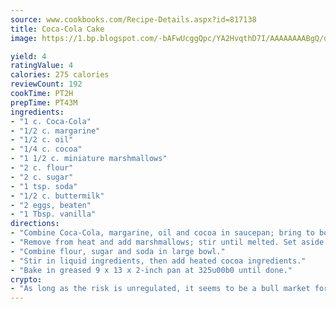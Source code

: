 ```yaml
---
source: www.cookbooks.com/Recipe-Details.aspx?id=817138
title: Coca-Cola Cake
image: https://1.bp.blogspot.com/-bAFwUcggQpc/YA2HvqthD7I/AAAAAAAABgQ/dGGityjUeSk5WIgvhJroHVt7XYoXF2qygCLcBGAsYHQ/s320/10.png

yield: 4
ratingValue: 4
calories: 275 calories
reviewCount: 192
cookTime: PT2H
prepTime: PT43M
ingredients:
- "1 c. Coca-Cola"
- "1/2 c. margarine"
- "1/2 c. oil"
- "1/4 c. cocoa"
- "1 1/2 c. miniature marshmallows"
- "2 c. flour"
- "2 c. sugar"
- "1 tsp. soda"
- "1/2 c. buttermilk"
- "2 eggs, beaten"
- "1 Tbsp. vanilla"
directions:
- "Combine Coca-Cola, margarine, oil and cocoa in saucepan; bring to boil."
- "Remove from heat and add marshmallows; stir until melted. Set aside."
- "Combine flour, sugar and soda in large bowl."
- "Stir in liquid ingredients, then add heated cocoa ingredients."
- "Bake in greased 9 x 13 x 2-inch pan at 325u00b0 until done."
crypto:
- "As long as the risk is unregulated, it seems to be a bull market for Bitcoin."
---
```


